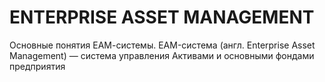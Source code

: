 # ENTERPRISE ASSET MANAGEMENT

Основные понятия ЕАМ-системы. EAM-система (англ. Enterprise Asset Management) — система управления Активами и основными фондами предприятия
